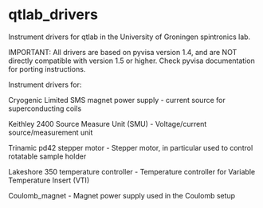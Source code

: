 # qtlab_drivers
Instrument drivers for qtlab in the University of Groningen spintronics lab.

IMPORTANT: All drivers are based on pyvisa version 1.4, and are NOT directly compatible with version 1.5 or higher.
Check pyvisa documentation for porting instructions.


Instrument drivers for:

Cryogenic Limited SMS magnet power supply      - current source for superconducting coils

Keithley 2400 Source Measure Unit (SMU)        - Voltage/current source/measurement unit

Trinamic pd42 stepper motor                    - Stepper motor, in particular used to control rotatable sample holder

Lakeshore 350 temperature controller           - Temperature controller for Variable Temperature Insert (VTI)

Coulomb_magnet                                 - Magnet power supply used in the Coulomb setup

